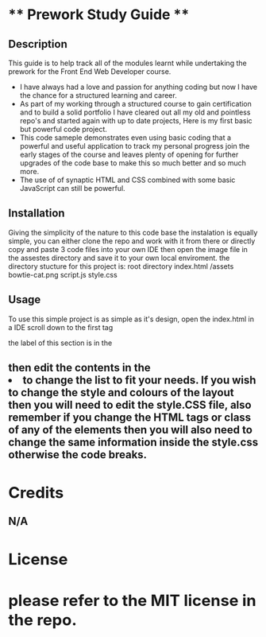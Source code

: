 # ** Prework Study Guide **

## Description

This guide is to help track all of the modules learnt  while undertaking the prework for the Front End Web Developer course.

- I have always had a love and passion for anything coding but now I have the chance for a structured learning and career.
- As part of my working through a structured course to gain certification and to build a solid portfolio I have cleared out all my old and pointless repo's and started again with up to date projects, Here is my first basic but powerful code project.
- This code sameple demonstrates even using basic coding that a powerful and useful application to track my personal progress join the early stages of the course and leaves plenty of opening for further upgrades of the code base to make this so much better and so much more.
- The use of of synaptic HTML and CSS combined with some basic JavaScript can still be powerful.

## Installation

Giving the simplicity of the nature to this code base the instalation is equally simple,
you can either clone the repo and work with it from there or directly copy and paste 3 code files into your own IDE then open the image file in the assestes directory and save it to your own local enviroment.
the directory stucture for this project is:
                                            root directory
                                                        index.html
                                                /assets
                                                        bowtie-cat.png
                                                        script.js
                                                        style.css

## Usage

To use this simple project is as simple as it's design,
open the index.html in a IDE scroll down to the first tag <section> the label of this section is in the <h2> then edit the contents in the <li> to change the list to fit your needs.
If you wish to change the style and colours of the layout then you will need to edit the style.CSS file, also remember if you change the HTML tags or class of any of the elements then you will also need to change the same information inside the style.css otherwise the code breaks. 

## Credits

N/A

## License

please refer to the MIT license in the repo.
---
